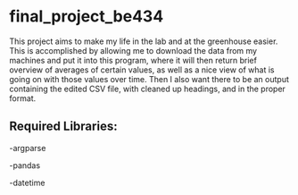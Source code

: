 # final_project_be434

This project aims to make my life in the lab and at the greenhouse easier. This is accomplished by allowing me to download the data from my machines and put it into this program, where it will then return brief overview of averages of certain values, as well as a nice view of what is going on with those values over time. Then I also want there to be an output containing the edited CSV file, with cleaned up headings, and in the proper format.

## Required Libraries:
-argparse

-pandas

-datetime



